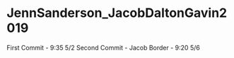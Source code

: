 # JennSanderson_JacobDaltonGavin2019
First Commit - 9:35 5/2
Second Commit - Jacob Border - 9:20 5/6
